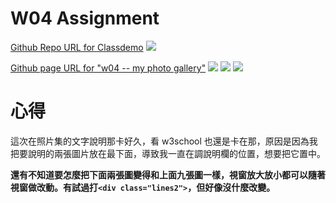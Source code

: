 # W04 Assignment

[Github Repo URL for Classdemo](https://vanary1.github.io/1101-classdemo-407100741/)
![](https://i.imgur.com/B8Ydp3s.png)

[Github page URL for "w04 -- my photo gallery"](https://vanary1.github.io/1101-classdemo-407100741/W04/my%20photo%20gallery.html)
![](https://i.imgur.com/5DEsYDa.jpg)
![](https://i.imgur.com/u8qpPso.png)
![](https://i.imgur.com/TOevqPI.jpg)

# 心得

這次在照片集的文字說明那卡好久，看 w3school 也還是卡在那，原因是因為我把要說明的兩張圖片放在最下面，導致我一直在調說明欄的位置，想要把它置中。

**還有不知道要怎麼把下面兩張圖變得和上面九張圖一樣，視窗放大放小都可以隨著視窗做改動。有試過打`<div class="lines2">`，但好像沒什麼改變。**
